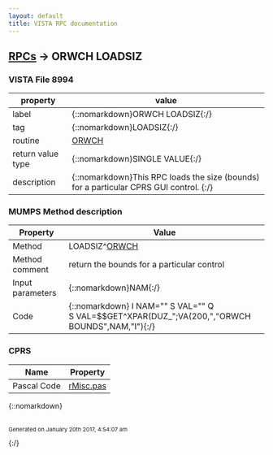 ```yaml
---
layout: default
title: VISTA RPC documentation
---
```




## [RPCs](TableOfContent.md) &#8594; ORWCH LOADSIZ 



### VISTA File 8994 


 property | value 
--- | --- 
 label | {::nomarkdown}ORWCH LOADSIZ{:/}
 tag | {::nomarkdown}LOADSIZ{:/}
 routine | [ORWCH](http://code.osehra.org/dox/Routine_ORWCH_source.html)
 return value type | {::nomarkdown}SINGLE VALUE{:/}
 description | {::nomarkdown}This RPC loads the size (bounds) for a particular CPRS GUI control. {:/}


### MUMPS Method description

 Property | Value 
 --- | --- 
 Method | LOADSIZ^[ORWCH](http://code.osehra.org/dox/Routine_ORWCH_source.html)
 Method comment | return the bounds for a particular control
 Input parameters | {::nomarkdown}NAM{:/}
 Code | {::nomarkdown}  I NAM="" S VAL="" Q<br> S VAL=$$GET^XPAR(DUZ_";VA(200,","ORWCH BOUNDS",NAM,"I"){:/}


### CPRS

 Name | Property 
 --- | --- 
 Pascal Code |  [rMisc.pas](https://github.com/OSEHRA/VistA/blob/master/Packages/Order%20Entry%20Results%20Reporting/CPRS/CPRS-Chart/rMisc.pas)


{::nomarkdown} <br/><br/><p style="font-size: 11px">Generated on January 20th 2017, 4:54:07 am</p>{:/}